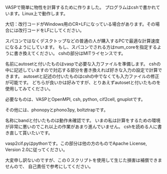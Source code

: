 VASPで簡単に物性を計算するために作りました。
プログラムはcshで書かれています。Linux上で動作します。

大切：改行コードがWindows用のCR+LFになっている場合があります。その場合には改行コードをLFにしてください。

スパコンではなくデスクトップなどの普通の人が購入するPCで最適な計算速度になるようにしています。
もし、スパコンでされる方はnum_coreを指定するように書き換えてください。
cshの部分はMITライセンスです。

名前にautosetと付いたものはvaspで必要な入力ファイルを準備します。
cshの中に記述していますので対応する部分を書き換えれば好きな入力の設定で計算できます。
autosetと記述の付いたものはcshの中でなくても入力ファイルの修正が可能です。
どちらが良いかは好みですが、とりあえずautosetと付いたものを使用してみてください。

必要なものは、VASPとOpenMPI, csh, python, cif2cell, gnuplotです。

その他には、phonopyとphono3py, boltztrapです。

名称にbandと付いたものは動作未確認です。
いまの私は計算をするための環境が非常に悪いのでこれ以上の作業があまり進んでいません。
cshを読める人に書き直して貰いたいです。

vasp2cif.pyはpythonです。この部分は他の方のものでApache License, Version 2.0に従ってください。

大変申し訳ないのですが、この０スクリプトを使用して生じた損害は補償できませんので、 
自己責任で参考にしてください。
